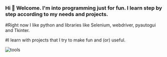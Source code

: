 ### Hi 👋 Welcome. I'm into programming just for fun. I learn step by step according to my needs and projects.

#Right now I like python and libraries like Selenium, webdriver, pyautogui and Tkinter.

#I learn with projects that I try to make fun and (or) useful.

![tools](https://user-images.githubusercontent.com/61543927/190902378-43ef77e1-2669-49ab-9f33-404be141ecea.png)

